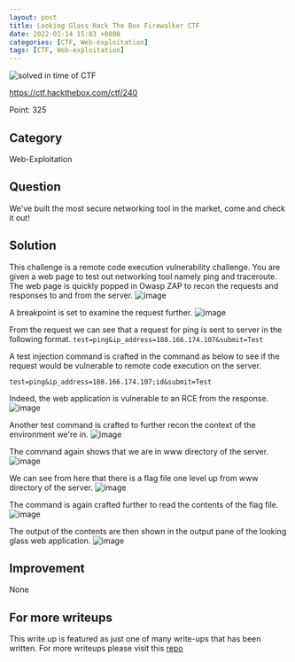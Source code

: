 ```yaml
---
layout: post
title: Looking Glass Hack The Box Firewalker CTF
date: 2022-01-14 15:03 +0800
categories: [CTF, Web-exploitation]
tags: [CTF, Web-exploitation]
---
```


![solved in time of CTF](https://img.shields.io/badge/solved-in%20time%20of%20CTF-brightgreen.svg)

https://ctf.hackthebox.com/ctf/240

Point: 325

## Category

Web-Exploitation

## Question

We've built the most secure networking tool in the market, come and check it out!

## Solution

This challenge is a remote code execution vulnerability challenge. You are given a web page to test out networking tool namely ping and traceroute.
The web page is quickly popped in Owasp ZAP to recon the requests and responses to and from the server.
![image](https://raw.githubusercontent.com/brootware/CTF-Writeups/master/Web-Exploitation/lookingGlass/1.png)

A breakpoint is set to examine the request further.
![image](https://raw.githubusercontent.com/brootware/CTF-Writeups/master/Web-Exploitation/lookingGlass/2.png)

From the request we can see that a request for ping is sent to server in the following format.
`test=ping&ip_address=188.166.174.107&submit=Test`

A test injection command is crafted in the command as below to see if the request would be vulnerable to remote code execution on the server.

`test=ping&ip_address=188.166.174.107;id&submit=Test`

Indeed, the web application is vulnerable to an RCE from the response.
![image](https://raw.githubusercontent.com/brootware/CTF-Writeups/master/Web-Exploitation/lookingGlass/3.png)

Another test command is crafted to further recon the context of the environment we're in.
![image](https://raw.githubusercontent.com/brootware/CTF-Writeups/master/Web-Exploitation/lookingGlass/4.png)

The command again shows that we are in www directory of the server.
![image](https://raw.githubusercontent.com/brootware/CTF-Writeups/master/Web-Exploitation/lookingGlass/5.png)

We can see from here that there is a flag file one level up from www directory of the server.
![image](https://raw.githubusercontent.com/brootware/CTF-Writeups/master/Web-Exploitation/lookingGlass/6.png)

The command is again crafted further to read the contents of the flag file.
![image](https://raw.githubusercontent.com/brootware/CTF-Writeups/master/Web-Exploitation/lookingGlass/7.png)

The output of the contents are then shown in the output pane of the looking glass web application.
![image](https://raw.githubusercontent.com/brootware/CTF-Writeups/master/Web-Exploitation/lookingGlass/8.png)

## Improvement

None

## For more writeups

This write up is featured as just one of many write-ups that has been written. For more writeups please visit this [repo](https://github.com/brootware/CTF-Writeups)
